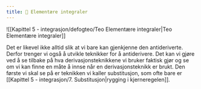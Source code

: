 ```yaml
---
title: 📄 Elementære integraler
---
```


![[Kapittel 5 - integrasjon/defogteo/Teo Elementære integraler|Teo Elementære integraler]]


Det er likevel ikke alltid slik at vi bare kan gjenkjenne den antideriverte. Derfor trenger vi også å utvikle teknikker for å antiderivere. Det kan vi gjøre ved å se tilbake på hva derivasjonsteknikkene vi bruker faktisk gjør og se om vi kan finne en måte å innse når en derivasjonsteknikk er brukt. Den første vi skal se på er teknikken vi kaller substitusjon, som ofte bare er [[Kapittel 5 - integrasjon/7. Substitusjon|rygging i kjerneregelen]].
